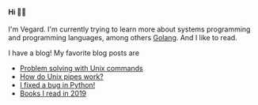 #### Hi 👋🏻

I'm Vegard. I'm currently trying to learn more about systems programming and programming languages, among others [Golang](https://github.com/vegarsti?tab=repositories&q=&type=&language=go). And I like to read.

I have a blog! My favorite blog posts are
- [Problem solving with Unix commands](https://www.vegardstikbakke.com/unix/)
- [How do Unix pipes work?](https://www.vegardstikbakke.com/how-do-pipes-work-sigpipe/)
- [I fixed a bug in Python!](https://www.vegardstikbakke.com/python-contribution/)
- [Books I read in 2019](https://www.vegardstikbakke.com/books-2019/)
